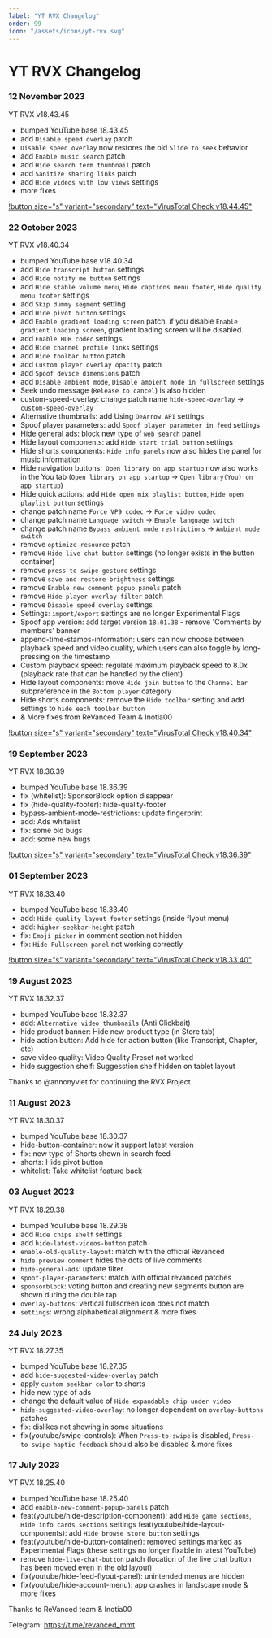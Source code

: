 ```yaml
---
label: "YT RVX Changelog"
order: 99
icon: "/assets/icons/yt-rvx.svg"
---
```


# YT RVX Changelog

### 12 November 2023
YT RVX v18.43.45
- bumped YouTube base 18.43.45
- add `Disable speed overlay` patch
- `Disable speed overlay` now restores the old `Slide to seek` behavior
- add `Enable music search` patch
- add `Hide search term thumbnail` patch
- add `Sanitize sharing links` patch
- add `Hide videos with low views` settings
- more fixes

[!button size="s" variant="secondary" text="VirusTotal Check v18.44.45"](https://www.virustotal.com/gui/file-analysis/ZWQ1NDJiNzNiMmM2ZWFiMDdhYmRkZmExZTBlNTZhNmU6MTY5OTcyOTc4Ng==/detection)

### 22 October 2023
YT RVX v18.40.34
- bumped YouTube base v18.40.34
- add `Hide transcript button` settings
- add `Hide notify me button` settings
- add `Hide stable volume menu`, `Hide captions menu footer`, `Hide quality menu footer` settings
- add `Skip dummy segment` setting
- add `Hide pivot button` settings
- add `Enable gradient loading screen` patch. if you disable `Enable gradient loading screen`, gradient loading screen will be disabled.
- add `Enable HDR codec` settings
- add `Hide channel profile links` settings
- add `Hide toolbar button` patch
- add `Custom player overlay opacity` patch
- add `Spoof device dimensions` patch
- add `Disable ambient mode`, `Disable ambient mode in fullscreen` settings
- Seek undo message (`Release to cancel`) is also hidden
- custom-speed-overlay: change patch name `hide-speed-overlay` → `custom-speed-overlay`
- Alternative thumbnails: add Using `DeArrow API` settings
- Spoof player parameters: add `Spoof player parameter in feed` settings
- Hide general ads: block new type of `web search` panel
- Hide layout components: add `Hide start trial button` settings
- Hide shorts components: `Hide info panels` now also hides the panel for music information
- Hide navigation buttons:` Open library on app startup` now also works in the You tab (`Open library on app startup` → `Open library(You) on app startup`)
- Hide quick actions: add `Hide open mix playlist button`, `Hide open playlist button` settings
- change patch name `Force VP9 codec` → `Force video codec`
- change patch name `Language switch` → `Enable language switch`
- change patch name `Bypass ambient mode restrictions` → `Ambient mode switch`
- remove `optimize-resource` patch
- remove `Hide live chat button` settings (no longer exists in the button container)
- remove `press-to-swipe gesture` settings
- remove `save and restore brightness` settings
- remove `Enable new comment popup panels` patch
- remove `Hide player overlay filter` patch
- remove `Disable speed overlay` settings
- Settings: `import/export` settings are no longer Experimental Flags
- Spoof app version: add target version `18.01.38` - remove 'Comments by members' banner
- append-time-stamps-information: users can now choose between playback speed and video quality, which users can also toggle by long-pressing on the timestamp
- Custom playback speed: regulate maximum playback speed to 8.0x (playback rate that can be handled by the client)
- Hide layout components: move `Hide join button` to the `Channel bar` subpreference in the `Bottom player` category
- Hide shorts components: remove the `Hide toolbar` setting and add settings to `hide each toolbar button`
- & More fixes from ReVanced Team & Inotia00

[!button size="s" variant="secondary" text="VirusTotal Check v18.40.34"](https://www.virustotal.com/gui/file/1b037bc5516864f4271254cf83487a0cfd150ca7c618a773bbb18e1a8387e2a7/detection)

### 19 September 2023
YT RVX 18.36.39
- bumped YouTube base 18.36.39
- fix (whitelist): SponsorBlock option disappear
- fix (hide-quality-footer): hide-quality-footer
- bypass-ambient-mode-restrictions: update fingerprint
- add: Ads whitelist
- fix: some old bugs
- add: some new bugs

[!button size="s" variant="secondary" text="VirusTotal Check v18.36.39"](https://www.virustotal.com/gui/file/e89ccf18d8579ea0b012cfaaa11cb3c4fe0aed60815a8da5a0ca727ea56207a1/detection)

### 01 September 2023
YT RVX 18.33.40
- bumped YouTube base 18.33.40
- add: `Hide quality layout footer` settings (inside flyout menu)
- add: `higher-seekbar-height` patch
- fix: `Emoji picker` in comment section not hidden
- fix: `Hide Fullscreen panel` not working correctly

[!button size="s" variant="secondary" text="VirusTotal Check v18.33.40"](https://www.virustotal.com/gui/file/7b6e2e2085c7aec76b3a3b97741758edb6335105517b1bed7e6438f2d158ddab/detection)

### 19 August 2023
YT RVX 18.32.37
- bumped YouTube base 18.32.37
- add: `Alternative video thumbnails` (Anti Clickbait)
- hide product banner: Hide new product type (in Store tab)
- hide action button: Add hide for action button (like Transcript, Chapter, etc)
- save video quality: Video Quality Preset not worked
- hide suggestion shelf: Suggesstion shelf hidden on tablet layout

Thanks to @annonyviet for continuing the RVX Project.


### 11 August 2023
YT RVX 18.30.37
- bumped YouTube base 18.30.37
- hide-button-container: now it support latest version
- fix: new type of Shorts shown in search feed
- shorts: Hide pivot button
- whitelist: Take whitelist feature back

### 03 August 2023
YT RVX 18.29.38
- bumped YouTube base 18.29.38
- add `Hide chips shelf` settings
- add `hide-latest-videos-button` patch
- `enable-old-quality-layout`: match with the official Revanced
- `hide preview comment` hides the dots of live comments
- `hide-general-ads`: update filter
- `spoof-player-parameters`: match with official revanced patches
- `sponsorblock`: voting button and creating new segments button are shown during the double tap
- `overlay-buttons`: vertical fullscreen icon does not match
- `settings`: wrong alphabetical alignment
  & more fixes

### 24 July 2023
YT RVX 18.27.35
- bumped YouTube base 18.27.35
- add `hide-suggested-video-overlay` patch
- apply `custom seekbar color` to shorts
- hide new type of ads
- change the default value of `Hide expandable chip under video`
- `hide-suggested-video-overlay`: no longer dependent on `overlay-buttons` patches
- fix: dislikes not showing in some situations
- fix(youtube/swipe-controls): When `Press-to-swipe` is disabled, `Press-to-swipe haptic feedback` should also be disabled
  & more fixes

### 17 July 2023
YT RVX 18.25.40
- bumped YouTube base 18.25.40
- add `enable-new-comment-popup-panels` patch
- feat(youtube/hide-description-component): add `Hide game sections`, `Hide info cards sections` settings
feat(youtube/hide-layout-components): add `Hide browse store button` settings
- feat(youtube/hide-button-container): removed settings marked as Experimental Flags (these settings no longer fixable in latest YouTube)
- remove `hide-live-chat-button` patch (location of the live chat button has been moved even in the old layout)
- fix(youtube/hide-feed-flyout-panel): unintended menus are hidden
- fix(youtube/hide-account-menu): app crashes in landscape mode
& more fixes

Thanks to ReVanced team & Inotia00

Telegram: https://t.me/revanced_mmt
